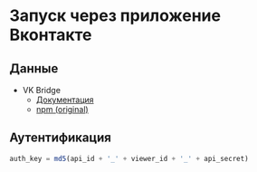 # Запуск через приложение Вконтакте

## Данные
  - VK Bridge
      - [Документация](https://vk.com/dev/vkbridge)
      - [npm (original)](https://www.npmjs.com/package/@vkontakte/vk-bridge)

## Аутентификация

```typescript
auth_key = md5(api_id + '_' + viewer_id + '_' + api_secret)
```
